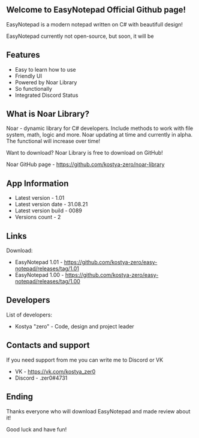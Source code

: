 ## Welcome to EasyNotepad Official Github page!

EasyNotepad is a modern notepad written on C# with beautifull design!

EasyNotepad currently not open-source, but soon, it will be

## Features
- Easy to learn how to use
- Friendly UI
- Powered by Noar Library
- So functionally
- Integrated Discord Status

## What is Noar Library?
Noar - dynamic library for C# developers. Include methods to work with file system, math, logic and more.
Noar updating at time and currently in alpha. The functional will increase over time!

Want to download? Noar Library is free to download on GitHub!

Noar GitHub page - https://github.com/kostya-zero/noar-library

## App Information
- Latest version - 1.01
- Latest version date - 31.08.21
- Latest version build - 0089
- Versions count - 2

## Links
Download:
- EasyNotepad 1.01 - https://github.com/kostya-zero/easy-notepad/releases/tag/1.01
- EasyNotepad 1.00 - https://github.com/kostya-zero/easy-notepad/releases/tag/1.00

## Developers
List of developers:
- Kostya "zero" - Code, design and project leader

## Contacts and support
If you need support from me you can write me to Discord or VK
- VK - https://vk.com/kostya_zer0
- Discord - .zer0#4731

## Ending 
Thanks everyone who will download EasyNotepad and made review about it!

Good luck and have fun!
